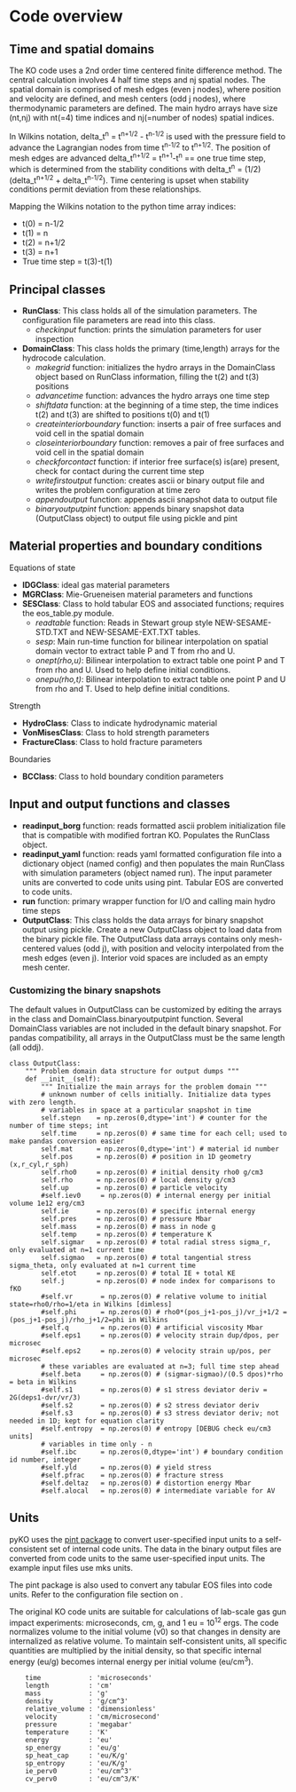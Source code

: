 # Code overview

## Time and spatial domains

The KO code uses a 2nd order time centered finite difference method. The central calculation involves 4 half time steps and nj spatial nodes. The spatial domain is comprised of mesh edges (even j nodes), where position and velocity are defined, and mesh centers (odd j nodes), where thermodynamic parameters are defined. The main hydro arrays have size (nt,nj) with nt(=4) time indices and nj(=number of nodes) spatial indices.

In Wilkins notation, delta_t<sup>n</sup> = t<sup>n+1/2</sup> - t<sup>n-1/2</sup> is used with the pressure field to advance the Lagrangian nodes from time t<sup>n-1/2</sup> to t<sup>n+1/2</sup>.
The position of mesh edges are advanced delta_t<sup>n+1/2</sup> = t<sup>n+1</sup>-t<sup>n</sup> == one true time step, which is determined from the stability conditions with delta_t<sup>n</sup> = (1/2)(delta_t<sup>n+1/2</sup> + delta_t<sup>n-1/2</sup>). Time centering is upset when stability conditions permit deviation from these relationships.

Mapping the Wilkins notation to the python time array indices:
* t(0) = n-1/2
* t(1) = n
* t(2) = n+1/2
* t(3) = n+1
* True time step = t(3)-t(1)

## Principal classes

* <b>RunClass</b>: This class holds all of the simulation parameters. The configuration file parameters are read into this class. 
    * <i>checkinput</i> function: prints the simulation parameters for user inspection
* <b>DomainClass</b>: This class holds the primary (time,length) arrays for the hydrocode calculation.
    * <i>makegrid</i> function: initializes the hydro arrays in the DomainClass object based on RunClass information, filling the t(2) and t(3) positions
    * <i>advancetime</i> function: advances the hydro arrays one time step
    * <i>shiftdata</i> function: at the beginning of a time step, the time indices t(2) and t(3) are shifted to positions t(0) and t(1)
    * <i>createinteriorboundary</i> function: inserts a pair of free surfaces and void cell in the spatial domain
    * <i>closeinteriorboundary</i> function: removes a pair of free surfaces and void cell in the spatial domain
    * <i>checkforcontact</i> function: if interior free surface(s) is(are) present, check for contact during the current time step
    * <i>writefirstoutput</i> function: creates ascii or binary output file and writes the problem configuration at time zero
    * <i>appendoutput</i> function: appends ascii snapshot data to output file
    * <i>binaryoutputpint</i> function: appends binary snapshot data (OutputClass object) to output file using pickle and pint
    
## Material properties and boundary conditions

Equations of state
* <b>IDGClass</b>: ideal gas material parameters
* <b>MGRClass</b>: Mie-Grueneisen material parameters and functions
* <b>SESClass</b>: Class to hold tabular EOS and associated functions; requires the eos_table.py module.
    * <i>readtable</i> function: Reads in Stewart group style NEW-SESAME-STD.TXT and NEW-SESAME-EXT.TXT tables.
    * <i>sesp</i>: Main run-time function for bilinear interpolation on spatial domain vector to extract table P and T from rho and U.
    * <i>onept(rho,u)</i>: Bilinear interpolation to extract table one point P and T from rho and U. Used to help define initial conditions.
    * <i>onepu(rho,t)</i>: Bilinear interpolation to extract table one point P and U from rho and T. Used to help define initial conditions.

Strength
* <b>HydroClass</b>: Class to indicate hydrodynamic material
* <b>VonMisesClass</b>: Class to hold strength parameters
* <b>FractureClass</b>: Class to hold fracture parameters

Boundaries
* <b>BCClass</b>: Class to hold boundary condition parameters


## Input and output functions and classes
* <b>readinput_borg</b> function: reads formatted ascii problem initialization file that is compatible with modified fortran KO. Populates the RunClass object.
* <b>readinput_yaml</b> function: reads yaml formatted configuration file into a dictionary object (named config) and then populates the main RunClass with simulation parameters (object named run). The input parameter units are converted to code units using pint. Tabular EOS are converted to code units. 
* <b>run</b> function: primary wrapper function for I/O and calling main hydro time steps
* <b>OutputClass</b>: This class holds the data arrays for binary snapshot output using pickle. Create a new OutputClass object to load data from the binary pickle file. The OutputClass data arrays contains only mesh-centered values (odd j), with position and velocity interpolated from the mesh edges (even j). Interior void spaces are included as an empty mesh center.

### Customizing the binary snapshots
The default values in OutputClass can be customized by editing the arrays in the class and DomainClass.binaryoutputpint function. Several DomainClass variables are not included in the default binary snapshot. For pandas compatibility, all arrays in the OutputClass must be the same length (all oddj).

```
class OutputClass:
    """ Problem domain data structure for output dumps """
    def __init__(self):
        """ Initialize the main arrays for the problem domain """
        # unknown number of cells initially. Initialize data types with zero length.
        # variables in space at a particular snapshot in time
        self.stepn    = np.zeros(0,dtype='int') # counter for the number of time steps; int
        self.time     = np.zeros(0) # same time for each cell; used to make pandas conversion easier
        self.mat      = np.zeros(0,dtype='int') # material id number
        self.pos      = np.zeros(0) # position in 1D geometry (x,r_cyl,r_sph)
        self.rho0     = np.zeros(0) # initial density rho0 g/cm3
        self.rho      = np.zeros(0) # local density g/cm3
        self.up       = np.zeros(0) # particle velocity
        #self.iev0     = np.zeros(0) # internal energy per initial volume 1e12 erg/cm3
        self.ie       = np.zeros(0) # specific internal energy 
        self.pres     = np.zeros(0) # pressure Mbar
        self.mass     = np.zeros(0) # mass in node g
        self.temp     = np.zeros(0) # temperature K
        self.sigmar   = np.zeros(0) # total radial stress sigma_r, only evaluated at n=1 current time
        self.sigmao   = np.zeros(0) # total tangential stress sigma_theta, only evaluated at n=1 current time
        self.etot     = np.zeros(0) # total IE + total KE
        self.j        = np.zeros(0) # node index for comparisons to fKO
        #self.vr       = np.zeros(0) # relative volume to initial state=rho0/rho=1/eta in Wilkins [dimless]
        #self.phi      = np.zeros(0) # rho0*(pos_j+1-pos_j)/vr_j+1/2 = (pos_j+1-pos_j)/rho_j+1/2=phi in Wilkins
        #self.q        = np.zeros(0) # artificial viscosity Mbar
        #self.eps1     = np.zeros(0) # velocity strain dup/dpos, per microsec
        #self.eps2     = np.zeros(0) # velocity strain up/pos, per microsec
        # these variables are evaluated at n=3; full time step ahead
        #self.beta     = np.zeros(0) # (sigmar-sigmao)/(0.5 dpos)*rho = beta in Wilkins
        #self.s1       = np.zeros(0) # s1 stress deviator deriv = 2G(deps1-dvr/vr/3)
        #self.s2       = np.zeros(0) # s2 stress deviator deriv
        #self.s3       = np.zeros(0) # s3 stress deviator deriv; not needed in 1D; kept for equation clarity
        #self.entropy  = np.zeros(0) # entropy [DEBUG check eu/cm3 units]
        # variables in time only - n
        #self.ibc      = np.zeros(0,dtype='int') # boundary condition id number, integer
        #self.yld      = np.zeros(0) # yield stress
        #self.pfrac    = np.zeros(0) # fracture stress
        #self.deltaz   = np.zeros(0) # distortion energy Mbar
        #self.alocal   = np.zeros(0) # intermediate variable for AV
```

## Units

pyKO uses the <a href="https://pint.readthedocs.io/en/stable/">pint package</a> to convert user-specified input units to a self-consistent set of internal code units. The data in the binary output files are converted from code units to the same user-specified input units. The example input files use mks units.

The pint package is also used to convert any tabular EOS files into code units. Refer to the configuration file section on [](config:units).

The original KO code units are suitable for calculations of lab-scale gas gun impact experiments: microseconds, cm, g, and 1 eu = 10<sup>12</sup> ergs. The code normalizes volume to the initial volume (v0) so that changes in density are internalized as relative volume. To maintain self-consistent units, all specific quantities are multiplied by the initial density, so that specific internal energy (eu/g) becomes internal energy per initial volume (eu/cm<sup>3</sup>).

````
    time            : 'microseconds'
    length          : 'cm'
    mass            : 'g'
    density         : 'g/cm^3'
    relative_volume : 'dimensionless' 
    velocity        : 'cm/microsecond'
    pressure        : 'megabar'
    temperature     : 'K'
    energy          : 'eu'
    sp_energy       : 'eu/g'
    sp_heat_cap     : 'eu/K/g'
    sp_entropy      : 'eu/K/g'
    ie_perv0        : 'eu/cm^3'
    cv_perv0        : 'eu/cm^3/K'
````

